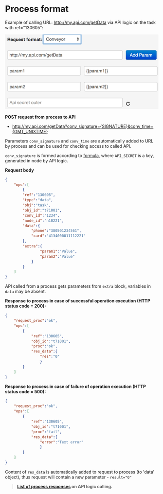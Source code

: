 # Process format

Example of calling URL: http://my.api.com/getData via API logic on the task with ref="130605":

![img](../img/api_conveyor.png)

**POST request from process to API**
*   http://my.api.com/getData?conv_signature={SIGNATURE}&conv_time={GMT_UNIXTIME}

Parameters `conv_signature` and `conv_time` are automatically added to URL by process and can be used for checking access to called API.

`conv_signature` is formed according to  [formula](../), where `API_SECRET` is a key, generated in node by API logic.

**Request body**
```json
{
    "ops":[
        {
        "ref":"130605",
        "type":"data",
        "obj":"task",
        "obj_id":"t71001",
        "conv_id":"1234",
        "node_id":"n10221",
        "data":{
            "phone":"380501234561",
            "card":"4134000011112221"
        },
        "extra":{
                "param1":"Value",
                "param2":"Value"
            }
        }
    ]
}
```

API called from a process gets parameters from `extra` block, variables in `data` may be absent.

**Response to process in case of successful operation execution (HTTP status code = 200):**
```json
{
    "request_proc":"ok",
    "ops":[
        {
            "ref":"130605",
            "obj_id":"t71001",
            "proc":"ok",
            "res_data":{
                "res":"0"
                }
        }
    ]
}
```

**Response to process in case of failure of operation execution (HTTP status code = 500):**
```json
{
    "request_proc":"ok",
    "ops":[
        {
            "ref":"130605",
            "obj_id":"t71001",
            "proc":"fail",
            "res_data":{
                "error":"Text error"
                }
        }
    ]
}
```

Content of `res_data` is automatically added to request to process (to 'data' object), thus request will contain a new parameter - `result="0"`


> **[List of process responses](../../interface/create/api.md#create_task_error) on API logic calling.**

